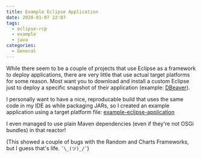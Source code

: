 ```yaml
---
title: Example Eclipse Application
date: 2020-01-07 22:07
tags:
  - eclipse-rcp
  - example
  - java
categories:
  - General
---
```


While there seem to be a couple of projects that use Eclipse as a framework to deploy applications, there are very little that use actual target platforms for some reason. Most want you to download and install a custom Eclipse just to deploy a specific snapshot of their application (example: [DBeaver](https://github.com/dbeaver/dbeaver/wiki/Develop-in-Eclipse)).

<!-- more --> 

I personally want to have a nice, reproducable build that uses the same code in my IDE as while packaging JARs, so I created an example application using a target platform file: [example-eclipse-application](https://github.com/slothsoft/example-eclipse-application) 

I even managed to use plain Maven dependencies (even if they're not OSGi bundles) in that reactor! 

(This showed a couple of bugs with the Random and Charts Frameworks, but I guess that's life.  `¯\_(ツ)_/¯`)